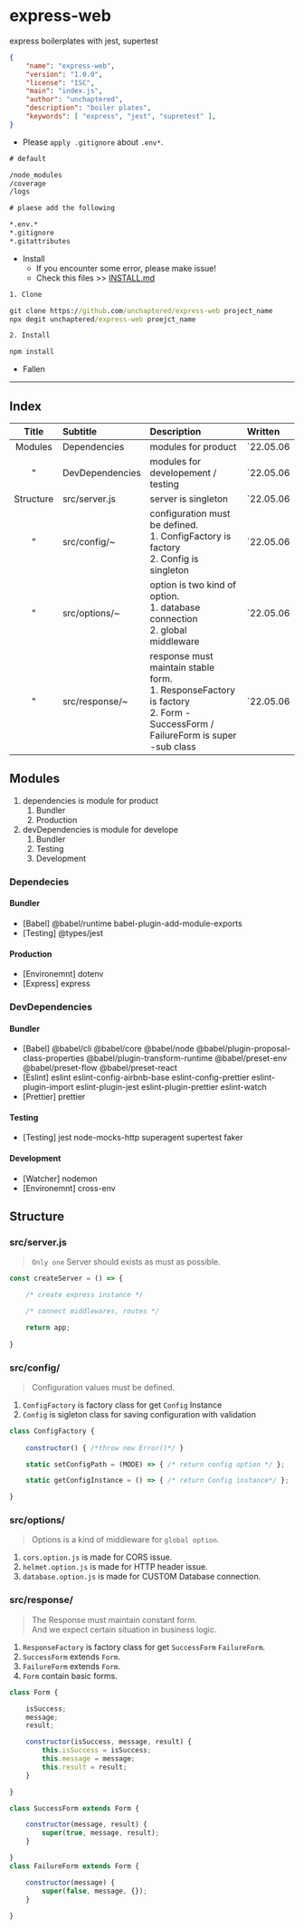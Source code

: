 # express-web

express boilerplates with jest, supertest

```json
{
    "name": "express-web",
    "version": "1.0.0",
    "license": "ISC",
    "main": "index.js",
    "author": "unchaptered",
    "description": "boiler plates",
    "keywords": [ "express", "jest", "supretest" ],
}
```

- Please `apply .gitignore` about `.env*`.

```cmd
# default

/node_modules
/coverage
/logs

# plaese add the following

*.env.*
*.gitignore
*.gitattributes
```

- Install
    - If you encounter some error, please make issue!
    - Check this files >> [INSTALL.md](https://github.com/unchaptered/express-web/blob/main/md/INSTALL.md)

```cmd
1. Clone

git clone https://github.com/unchaptered/express-web project_name
npx degit unchaptered/express-web proejct_name

2. Install

npm install
```

- Fallen

<hr>

## Index

<div align="center">

| Title | Subtitle | Description | Written |
| :---: | :------- | :---------- | :------ |
| Modules | Dependencies | modules for product | \`22.05.06 |
| " | DevDependencies | modules for developement / testing | \`22.05.06 |
| Structure | src/server.js | server is singleton | \`22.05.06 |
| " | src/config/~ | configuration must be defined.  <br> 1. ConfigFactory is factory <br> 2. Config is singleton | \`22.05.06 |
| " | src/options/~ | option is two kind of option. <br> 1. database connection <br> 2. global middleware | \`22.05.06 |
| " | src/response/~ | response must maintain stable form. <br> 1. ResponseFactory is factory <br> 2. Form - SuccessForm / FailureForm is  super -sub class | \`22.05.06 |

</div>

## Modules

1. dependencies is module for product
    1. Bundler
    2. Production
2. devDependencies is module for develope
    1. Bundler
    2. Testing
    3. Development

### Dependecies

#### Bundler

- [Babel] @babel/runtime babel-plugin-add-module-exports
- [Testing] @types/jest

#### Production

- [Environemnt] dotenv
- [Express] express

### DevDependencies

#### Bundler

- [Babel] @babel/cli @babel/core @babel/node @babel/plugin-proposal-class-properties @babel/plugin-transform-runtime @babel/preset-env @babel/preset-flow @babel/preset-react 
- [Eslint] eslint eslint-config-airbnb-base eslint-config-prettier eslint-plugin-import eslint-plugin-jest eslint-plugin-prettier eslint-watch 
- [Prettier] prettier

#### Testing

- [Testing] jest node-mocks-http superagent supertest faker

#### Development

- [Watcher] nodemon
- [Environemnt] cross-env

## Structure

### src/server.js

> `Only one` Server should exists as must as possible. <br>

```javascript
const createServer = () => {

    /* create express instance */

    /* connect middlewares, routes */

    return app;
     
}
```


### src/config/

> Configuration values must be defined. <br> 

1. `ConfigFactory` is factory class for get `Config` Instance
2. `Config` is sigleton class for saving configuration with validation

```javascript
class ConfigFactory {
    
    constructor() { /*throw new Error()*/ }

    static setConfigPath = (MODE) => { /* return config option */ };

    static getConfigInstance = () => { /* return Config instance*/ };

}
```

### src/options/

> Options is a kind of middleware for `global option`. <br>

1. `cors.option.js` is made for CORS issue.
2. `helmet.option.js` is made for HTTP header issue.
3. `database.option.js`  is made for CUSTOM Database connection.

### src/response/

> The Response must maintain constant form. <br>
And we expect certain situation in business logic. 

1. `ResponseFactory` is factory class for get `SuccessForm` `FailureForm`.
2. `SuccessForm` extends `Form`.
3. `FailureForm` extends `Form`.
4. `Form` contain basic forms.

```javascript
class Form {

    isSuccess;
    message;
    result;

    constructor(isSuccess, message, result) {
        this.isSuccess = isSuccess;
        this.message = message;
        this.result = result;
    }

}

class SuccessForm extends Form {

    constructor(message, result) {
        super(true, message, result);
    }

}
class FailureForm extends Form {

    constructor(message) {
        super(false, message, {});
    }
    
}
```